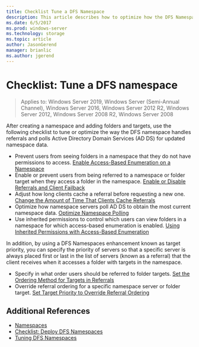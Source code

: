 ```yaml
---
title: Checklist Tune a DFS Namespace
description: This article describes how to optimize how the DFS Namespace handles referrals and polls AD DS for updated namespace data
ms.date: 6/5/2017
ms.prod: windows-server
ms.technology: storage
ms.topic: article
author: JasonGerend
manager: brianlic
ms.author: jgerend
---
```

# Checklist: Tune a DFS namespace

> Applies to: Windows Server 2019, Windows Server (Semi-Annual Channel), Windows Server 2016, Windows Server 2012 R2, Windows Server 2012, Windows Server 2008 R2, Windows Server 2008

After creating a namespace and adding folders and targets, use the following checklist to tune or optimize the way the DFS namespace handles referrals and polls Active Directory Domain Services (AD DS) for updated namespace data.

-   Prevent users from seeing folders in a namespace that they do not have permissions to access. [Enable Access-Based Enumeration on a Namespace](enable-access-based-enumeration-on-a-namespace.md)
-   Enable or prevent users from being referred to a namespace or folder target when they access a folder in the namespace. [Enable or Disable Referrals and Client Failback](enable-or-disable-referrals-and-client-failback.md)
-   Adjust how long clients cache a referral before requesting a new one. [Change the Amount of Time That Clients Cache Referrals](change-the-amount-of-time-that-clients-cache-referrals.md)
-   Optimize how namespace servers poll AD DS to obtain the most current namespace data. [Optimize Namespace Polling](optimize-namespace-polling.md)
-   Use inherited permissions to control which users can view folders in a namespace for which access-based enumeration is enabled. [Using Inherited Permissions with Access-Based Enumeration](using-inherited-permissions-with-access-based-enumeration.md)

In addition, by using a DFS Namespaces enhancement known as target priority, you can specify the priority of servers so that a specific server is always placed first or last in the list of servers (known as a referral) that the client receives when it accesses a folder with targets in the namespace.

-   Specify in what order users should be referred to folder targets. [Set the Ordering Method for Targets in Referrals](set-the-ordering-method-for-targets-in-referrals.md)
-   Override referral ordering for a specific namespace server or folder target. [Set Target Priority to Override Referral Ordering](set-target-priority-to-override-referral-ordering.md)

## Additional References

-   [Namespaces](/previous-versions/windows/it-pro/windows-server-2008-R2-and-2008/cc771914(v=ws.11))
-   [Checklist: Deploy DFS Namespaces](checklist-deploy-dfs-namespaces.md)
-   [Tuning DFS Namespaces](tuning-dfs-namespaces.md)
